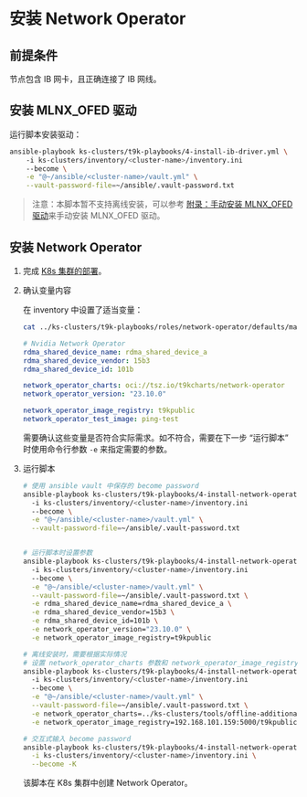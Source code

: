 # 安装 Network Operator

## 前提条件

节点包含 IB 网卡，且正确连接了 IB 网线。

## 安装 MLNX_OFED 驱动

运行脚本安装驱动：

```bash
ansible-playbook ks-clusters/t9k-playbooks/4-install-ib-driver.yml \         
    -i ks-clusters/inventory/<cluster-name>/inventory.ini
    --become \
    -e "@~/ansible/<cluster-name>/vault.yml" \
    --vault-password-file=~/ansible/.vault-password.txt
```

> 注意：本脚本暂不支持离线安装，可以参考 [附录：手动安装 MLNX_OFED 驱动](../../appendix/manually-install-mlnx-ofed-driver.md)来手动安装 MLNX_OFED 驱动。

## 安装 Network Operator

1. 完成 [K8s 集群的部署](../k8s-index.md)。

2. 确认变量内容

    在 inventory 中设置了适当变量：

    ```bash
    cat ../ks-clusters/t9k-playbooks/roles/network-operator/defaults/main.yml
    ```

    ```yaml
    # Nvidia Network Operator
    rdma_shared_device_name: rdma_shared_device_a
    rdma_shared_device_vendor: 15b3
    rdma_shared_device_id: 101b

    network_operator_charts: oci://tsz.io/t9kcharts/network-operator
    network_operator_version: "23.10.0"

    network_operator_image_registry: t9kpublic
    network_operator_test_image: ping-test
    ```

    需要确认这些变量是否符合实际需求。如不符合，需要在下一步 “运行脚本” 时使用命令行参数 `-e` 来指定需要的参数。

3. 运行脚本

    ```bash
    # 使用 ansible vault 中保存的 become password
    ansible-playbook ks-clusters/t9k-playbooks/4-install-network-operator.yml \         
      -i ks-clusters/inventory/<cluster-name>/inventory.ini
      --become \
      -e "@~/ansible/<cluster-name>/vault.yml" \
      --vault-password-file=~/ansible/.vault-password.txt


    # 运行脚本时设置参数
    ansible-playbook ks-clusters/t9k-playbooks/4-install-network-operator.yml \         
      -i ks-clusters/inventory/<cluster-name>/inventory.ini
      --become \
      -e "@~/ansible/<cluster-name>/vault.yml" \
      --vault-password-file=~/ansible/.vault-password.txt \
      -e rdma_shared_device_name=rdma_shared_device_a \
      -e rdma_shared_device_vendor=15b3 \
      -e rdma_shared_device_id=101b \
      -e network_operator_version="23.10.0" \
      -e network_operator_image_registry=t9kpublic

    # 离线安装时，需要根据实际情况
    # 设置 network_operator_charts 参数和 network_operator_image_registry 参数
    ansible-playbook ks-clusters/t9k-playbooks/4-install-network-operator.yml \         
      -i ks-clusters/inventory/<cluster-name>/inventory.ini
      --become \
      -e "@~/ansible/<cluster-name>/vault.yml" \
      --vault-password-file=~/ansible/.vault-password.txt \
      -e network_operator_charts=../ks-clusters/tools/offline-additionals/charts/network-operator-23.10.0.tgz \
      -e network_operator_image_registry=192.168.101.159:5000/t9kpublic

    # 交互式输入 become password
    ansible-playbook ks-clusters/t9k-playbooks/4-install-network-operator.yml \
      -i ks-clusters/inventory/<cluster-name>/inventory.ini \
      --become -K
    ```

    该脚本在 K8s 集群中创建 Network Operator。
